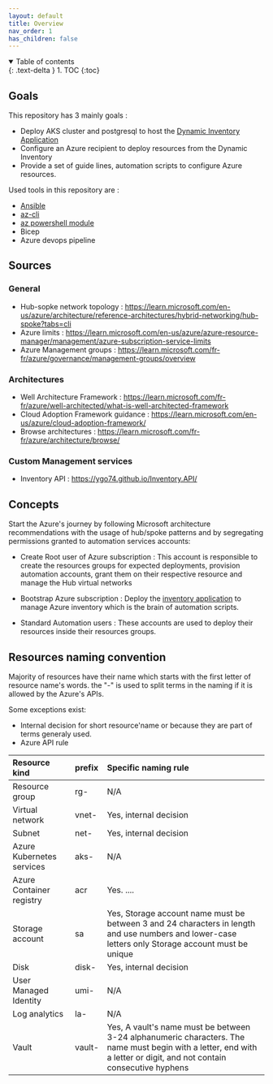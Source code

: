 ```yaml
---
layout: default
title: Overview
nav_order: 1
has_children: false
---
```


<details open markdown="block">
  <summary>
    Table of contents
  </summary>
  {: .text-delta }
1. TOC
{:toc}
</details>

## Goals

This repository has 3 mainly goals :

- Deploy AKS cluster and postgresql to host the [Dynamic Inventory Application](https://ygo74.github.io/Inventory.API/)
- Configure an Azure recipient to deploy resources from the Dynamic Inventory 
- Provide a set of guide lines, automation scripts to configure Azure resources.

Used tools in this repository are :

- [Ansible](00-prerequisites/ansible.md)
- [az-cli](00-prerequisites/azure-cli.md)
- [az powershell module](00-prerequisites/powershell-az.md)
- Bicep
- Azure devops pipeline

## Sources

### General

- Hub-sopke network topology : <https://learn.microsoft.com/en-us/azure/architecture/reference-architectures/hybrid-networking/hub-spoke?tabs=cli>
- Azure limits : <https://learn.microsoft.com/en-us/azure/azure-resource-manager/management/azure-subscription-service-limits>
- Azure Management groups : <https://learn.microsoft.com/fr-fr/azure/governance/management-groups/overview>

### Architectures

- Well Architecture Framework : <https://learn.microsoft.com/fr-fr/azure/well-architected/what-is-well-architected-framework>
- Cloud Adoption Framework guidance : <https://learn.microsoft.com/en-us/azure/cloud-adoption-framework/>
- Browse architectures : <https://learn.microsoft.com/fr-fr/azure/architecture/browse/>

### Custom Management services

- Inventory API : <https://ygo74.github.io/Inventory.API/>

## Concepts

Start the Azure's journey by following Microsoft architecture recommendations with the usage of hub/spoke patterns and by segregating permissions granted to automation services accounts:

- Create Root user of Azure subscription : This account is responsible to create the resources groups for expected deployments, provision automation accounts, grant them on their respective resource and manage the Hub virtual networks

- Bootstrap Azure subscription : Deploy the [inventory application](https://ygo74.github.io/Inventory.API/) to manage Azure inventory which is the brain of automation scripts.

- Standard Automation users : These accounts are used to deploy their resources inside their resources groups.

## Resources naming convention

Majority of resources have their name which starts with the first letter of resource name's words. the "-" is used to split terms in the naming if it is allowed by the Azure's APIs.

Some exceptions exist:

- Internal decision for short resource'name or because they are part of terms generaly used.
- Azure API rule

| Resource kind             | prefix | Specific naming rule           |
|:------------------------- |:------ |:------------------------------ |
| Resource group            | rg-    | N/A                            |
| Virtual network           | vnet-  | Yes, internal decision         |
| Subnet                    | net-   | Yes, internal decision         |
| Azure Kubernetes services | aks-   | N/A                            |
| Azure Container registry  | acr    | Yes. ....                      |
| Storage account           | sa     | Yes, Storage account name must be between 3 and 24 characters in length and use numbers and lower-case letters only Storage account must be unique|
| Disk                      | disk-  | Yes, internal decision         |
| User Managed Identity     | umi-   | N/A                            |
| Log analytics             | la-    | N/A                            |
| Vault                     | vault- | Yes, A vault's name must be between 3-24 alphanumeric characters. The name must begin with a letter, end with a letter or digit, and not contain consecutive hyphens |
